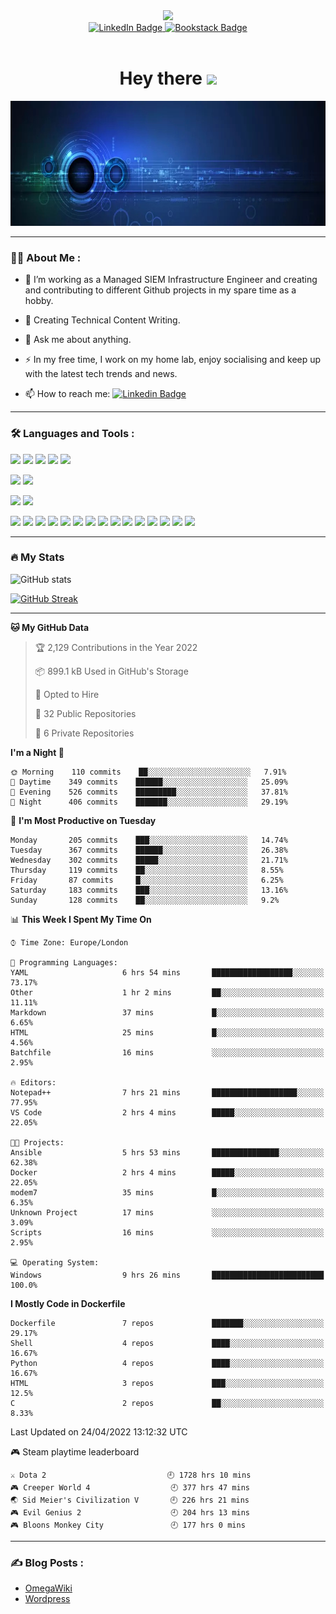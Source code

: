 <div id="header" align="center">
  <img src="https://media.giphy.com/media/f3iwJFOVOwuy7K6FFw/giphy.gif" width="300"/>
<div id="badges">
  <a href="https://www.linkedin.com/in/alexlaneit/">
    <img src="https://img.shields.io/badge/LinkedIn-blue?style=for-the-badge&logo=linkedin&logoColor=white" alt="LinkedIn Badge"/>
  </a>
  <a href="https://omegawiki.modem7.com">
  <img src="https://img.shields.io/badge/Bookstack-blue?style=for-the-badge&logo=BookStack&logoColor=white" alt="Bookstack Badge"/>
  </a>
</div>
  <img src="https://komarev.com/ghpvc/?username=modem7&style=flat-square&color=blue" alt=""/>
<h1>
  Hey there
  <img src="https://media.giphy.com/media/hvRJCLFzcasrR4ia7z/giphy.gif" width="30px"/>
</h1>
</div>

<div align="center">
  <img src="https://github.com/modem7/MiscAssets/blob/master/images/ezgif-6-79e26c05da.jpg" width="800" height="200"/>
</div>

---

### :man_technologist: About Me :
- :telescope: I’m working as a Managed SIEM Infrastructure Engineer and creating and contributing to different Github projects in my spare time as a hobby.

- :seedling: Creating Technical Content Writing.

- 💬 Ask me about anything.

- :zap: In my free time, I work on my home lab, enjoy socialising and keep up with the latest tech trends and news.

- :mailbox: How to reach me: [![Linkedin Badge](https://img.shields.io/badge/-AlexLaneIT-blue?style=flat&logo=Linkedin&logoColor=white)](https://www.linkedin.com/in/alexlaneit/)

---

### :hammer_and_wrench: Languages and Tools :
![](https://img.shields.io/badge/OS-Centos-informational?style=flat&logo=centos&logoColor=white&color=981e32)
![](https://img.shields.io/badge/OS-Debian-informational?style=flat&logo=debian&logoColor=white&color=981e32)
![](https://img.shields.io/badge/OS-RHEL-informational?style=flat&logo=red-hat&logoColor=white&color=981e32)
![](https://img.shields.io/badge/OS-Ubuntu-informational?style=flat&logo=ubuntu&logoColor=white&color=981e32)
![](https://img.shields.io/badge/OS-Windows-informational?style=flat&logo=windows&logoColor=white&color=981e32)

![](https://img.shields.io/badge/Editor-Notepad++-informational?style=flat&logo=notepadplusplus&logoColor=white&color=981e32)
![](https://img.shields.io/badge/Editor-Visual_Studio_Code-informational?style=flat&logo=visual-studio-code&logoColor=white&color=981e32)


![](https://img.shields.io/badge/Shell-Bash-informational?style=flat&logo=gnu-bash&logoColor=white&color=981e32)
![](https://img.shields.io/badge/Shell-ZSH-informational?style=flat&logo=gnu-bash&logoColor=white&color=981e32)

![](https://img.shields.io/badge/Tools-3CX-informational?style=flat&logoColor=white&color=981e32)
![](https://img.shields.io/badge/Tools-Ansible-informational?style=flat&logo=ansible&logoColor=white&color=981e32)
![](https://img.shields.io/badge/Tools-Arduino-informational?style=flat&logo=arduino&logoColor=white&color=981e32)
![](https://img.shields.io/badge/Tools-Borg-informational?style=flat&logoColor=white&color=981e32)
![](https://img.shields.io/badge/Tools-Docker-informational?style=flat&logo=docker&logoColor=white&color=981e32)
![](https://img.shields.io/badge/Tools-Drone_CI-informational?style=flat&logo=drone&logoColor=white&color=981e32)
![](https://img.shields.io/badge/Tools-Git-informational?style=flat&logo=git&logoColor=white&color=981e32)
![](https://img.shields.io/badge/Tools-Github-informational?style=flat&logo=github&logoColor=white&color=981e32)
![](https://img.shields.io/badge/Tools-Gitlab-informational?style=flat&logo=gitlab&logoColor=white&color=981e32)
![](https://img.shields.io/badge/Tools-Jira-informational?style=flat&logo=jira&logoColor=white&color=981e32)
![](https://img.shields.io/badge/Tools-Kanban-informational?style=flat&logoColor=white&color=981e32)
![](https://img.shields.io/badge/Tools-Nginx-informational?style=flat&logo=nginx&logoColor=white&color=981e32)
![](https://img.shields.io/badge/Tools-Raspberry_Pi-informational?style=flat&logo=raspberry-pi&logoColor=white&color=981e32)
![](https://img.shields.io/badge/Tools-Snyk-informational?style=flat&logo=snyk&logoColor=white&color=981e32)
![](https://img.shields.io/badge/Tools-Traefik-informational?style=flat&logoColor=white&color=981e32)

---

### :fire: My Stats
![GitHub stats](https://github-readme-stats.vercel.app/api?username=modem7&show_icons=true&theme=gotham&count_private=true")

[![GitHub Streak](http://github-readme-streak-stats.herokuapp.com?user=modem7&theme=dark&date_format=M%20j%5B%2C%20Y%5D)](https://git.io/streak-stats)

---

<!--START_SECTION:waka-->
**🐱 My GitHub Data** 

> 🏆 2,129 Contributions in the Year 2022
 > 
> 📦 899.1 kB Used in GitHub's Storage 
 > 
> 💼 Opted to Hire
 > 
> 📜 32 Public Repositories 
 > 
> 🔑 6 Private Repositories  
 > 
**I'm a Night 🦉** 

```text
🌞 Morning    110 commits    ██░░░░░░░░░░░░░░░░░░░░░░░   7.91% 
🌆 Daytime    349 commits    ██████░░░░░░░░░░░░░░░░░░░   25.09% 
🌃 Evening    526 commits    █████████░░░░░░░░░░░░░░░░   37.81% 
🌙 Night      406 commits    ███████░░░░░░░░░░░░░░░░░░   29.19%

```
📅 **I'm Most Productive on Tuesday** 

```text
Monday       205 commits    ███░░░░░░░░░░░░░░░░░░░░░░   14.74% 
Tuesday      367 commits    ██████░░░░░░░░░░░░░░░░░░░   26.38% 
Wednesday    302 commits    █████░░░░░░░░░░░░░░░░░░░░   21.71% 
Thursday     119 commits    ██░░░░░░░░░░░░░░░░░░░░░░░   8.55% 
Friday       87 commits     █░░░░░░░░░░░░░░░░░░░░░░░░   6.25% 
Saturday     183 commits    ███░░░░░░░░░░░░░░░░░░░░░░   13.16% 
Sunday       128 commits    ██░░░░░░░░░░░░░░░░░░░░░░░   9.2%

```


📊 **This Week I Spent My Time On** 

```text
⌚︎ Time Zone: Europe/London

💬 Programming Languages: 
YAML                     6 hrs 54 mins       ██████████████████░░░░░░░   73.17% 
Other                    1 hr 2 mins         ██░░░░░░░░░░░░░░░░░░░░░░░   11.11% 
Markdown                 37 mins             █░░░░░░░░░░░░░░░░░░░░░░░░   6.65% 
HTML                     25 mins             █░░░░░░░░░░░░░░░░░░░░░░░░   4.56% 
Batchfile                16 mins             ░░░░░░░░░░░░░░░░░░░░░░░░░   2.95%

🔥 Editors: 
Notepad++                7 hrs 21 mins       ███████████████████░░░░░░   77.95% 
VS Code                  2 hrs 4 mins        █████░░░░░░░░░░░░░░░░░░░░   22.05%

🐱‍💻 Projects: 
Ansible                  5 hrs 53 mins       ███████████████░░░░░░░░░░   62.38% 
Docker                   2 hrs 4 mins        █████░░░░░░░░░░░░░░░░░░░░   22.05% 
modem7                   35 mins             █░░░░░░░░░░░░░░░░░░░░░░░░   6.35% 
Unknown Project          17 mins             ░░░░░░░░░░░░░░░░░░░░░░░░░   3.09% 
Scripts                  16 mins             ░░░░░░░░░░░░░░░░░░░░░░░░░   2.95%

💻 Operating System: 
Windows                  9 hrs 26 mins       █████████████████████████   100.0%

```

**I Mostly Code in Dockerfile** 

```text
Dockerfile               7 repos             ███████░░░░░░░░░░░░░░░░░░   29.17% 
Shell                    4 repos             ████░░░░░░░░░░░░░░░░░░░░░   16.67% 
Python                   4 repos             ████░░░░░░░░░░░░░░░░░░░░░   16.67% 
HTML                     3 repos             ███░░░░░░░░░░░░░░░░░░░░░░   12.5% 
C                        2 repos             ██░░░░░░░░░░░░░░░░░░░░░░░   8.33%

```



 Last Updated on 24/04/2022 13:12:32 UTC
<!--END_SECTION:waka-->

<!-- steam-box start -->
🎮 Steam playtime leaderboard
```text
⚔️ Dota 2                           🕘 1728 hrs 10 mins
🎮 Creeper World 4                  🕘 377 hrs 47 mins
🌏 Sid Meier's Civilization V       🕘 226 hrs 21 mins
🎮 Evil Genius 2                    🕘 204 hrs 13 mins
🎮 Bloons Monkey City               🕘 177 hrs 0 mins
```
<!-- Powered by https://github.com/YouEclipse/steam-box . -->
<!-- steam-box end -->

---

### :writing_hand: Blog Posts :
- [OmegaWiki](https://omegawiki.modem7.com)
- [Wordpress](https://modem7.wordpress.com)
